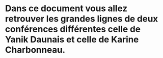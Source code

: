 # Dans ce document vous allez retrouver les grandes lignes de deux conférences différentes celle de Yanik Daunais et celle de Karine Charbonneau.


